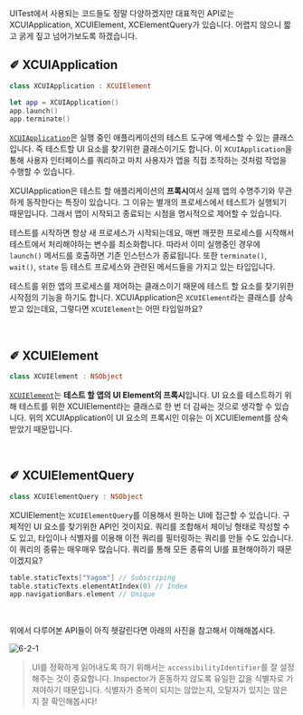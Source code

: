 
UITest에서 사용되는 코드들도 정말 다양하겠지만 대표적인 API로는 XCUIApplication, XCUIElement, XCElementQuery가 있습니다. 어렵지 않으니 짧고 굵게 짚고 넘어가보도록 하겠습니다.


## ✐ XCUIApplication

```swift
class XCUIApplication : XCUIElement

let app = XCUIApplication()
app.launch()
app.terminate()
```

[`XCUIApplication`](https://developer.apple.com/documentation/xctest/xcuiapplication/)은 실행 중인 애플리케이션의 테스트 도구에 액세스할 수 있는 클래스입니다. 즉 테스트할 UI 요소를 찾기위한 클래스이기도 합니다. 이 `XCUIApplication`을 통해 사용자 인터페이스를 쿼리하고 마치 사용자가 앱을 직접 조작하는 것처럼 작업을 수행할 수 있습니다. <br>

XCUIApplication은 테스트 할 애플리케이션의 **프록시**여서 실제 앱의 수명주기와 무관하게 동작한다는 특징이 있습니다. 그 이유는 별개의 프로세스에서 테스트가 실행되기 때문입니다. 그래서 앱이 시작되고 종료되는 시점을 명시적으로 제어할 수 있습니다. <br>

테스트를 시작하면 항상 새 프로세스가 시작되는데요, 매번 깨끗한 프로세스를 시작해서 테스트에서 처리해야하는 변수를 최소화합니다. 따라서 이미 실행중인 경우에 `launch()` 메서드를 호출하면 기존 인스턴스가 종료됩니다. 또한 `terminate()`, `wait()`, `state` 등 테스트 프로세스와 관련된 메서드들을 가지고 있는 타입입니다. <br>

테스트를 위한 앱의 프로세스를 제어하는 클래스이기 때문에 테스트 할 요소를 찾기위한 시작점의 기능을 하기도 합니다. XCUIApplication은 `XCUIElement`라는 클래스를 상속받고 있는데요, 그렇다면 `XCUIElement`는 어떤 타입일까요?

<br>

## ✐ XCUIElement

```swift
class XCUIElement : NSObject
```

[`XCUIElement`](https://developer.apple.com/documentation/xctest/xcuielement)는 **테스트 할 앱의 UI Element의 프록시**입니다. UI 요소를 테스트하기 위해 테스트를 위한 XCUIElement라는 클래스로 한 번 더 감싸는 것으로 생각할 수 있습니다. 위의 XCUIApplication이 UI 요소의 프록시인 이유는 이 XCUIElement를 상속받았기 때문입니다. 

<br>

## ✐ XCUIElementQuery

```swift
class XCUIElementQuery : NSObject
```

XCUIElement는 `XCUIElementQuery`를 이용해서 원하는 UI에 접근할 수 있습니다. 구체적인 UI 요소를 찾기위한 API인 것이지요. 쿼리를 조합해서 체이닝 형태로 작성할 수도 있고, 타입이나 식별자를 이용해 이전 쿼리를 필터링하는 쿼리를 만들 수도 있습니다. 이 쿼리의 종류는 매우매우 많습니다. 쿼리를 통해 모든 종류의 UI를 표현해야하기 때문이겠지요?

```swift
table.staticTexts["Yagom"] // Subscriping
table.staticTexts.elementAtIndex(0) // Index
app.navigationBars.element // Unique
```

<br>

위에서 다루어본 API들이 아직 헷갈린다면 아래의 사진을 참고해서 이해해봅시다.

![6-2-1](https://user-images.githubusercontent.com/73867548/139078456-8fec580a-9f00-491b-b918-7d13fea95d28.jpg)

> UI를 정확하게 읽어내도록 하기 위해서는 `accessibilityIdentifier`를 잘 설정해주는 것이 중요합니다. Inspector가 혼동하지 않도록 유일한 값을 식별자로 가져야하기 때문입니다. 식별자가 중복이 되지는 않았는지, 오탈자가 있지는 않은지 잘 확인해봅시다!


